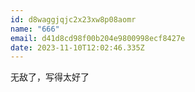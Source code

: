 ```yaml
---
id: d8waggjqjc2x23xw8p08aomr
name: "666"
email: d41d8cd98f00b204e9800998ecf8427e
date: 2023-11-10T12:02:46.335Z
---
```

无敌了，写得太好了
